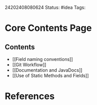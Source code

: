24202408080624
Status: #idea
Tags: 

# Core Contents Page
## Contents
- [[Field naming conventions]]
- [[Git Workflow]]
- [[Documentation and JavaDocs]]
- [[Use of Static Methods and Fields]]

# References